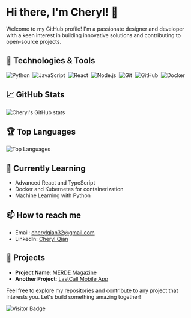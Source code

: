 # Hi there, I'm Cheryl! 👋

Welcome to my GitHub profile! I'm a passionate designer and developer with a keen interest in building innovative solutions and contributing to open-source projects.

## 🔧 Technologies & Tools

![Python](https://img.shields.io/badge/-Python-05122A?style=flat&logo=python)&nbsp;
![JavaScript](https://img.shields.io/badge/-JavaScript-05122A?style=flat&logo=javascript)&nbsp;
![React](https://img.shields.io/badge/-React-05122A?style=flat&logo=react)&nbsp;
![Node.js](https://img.shields.io/badge/-Node.js-05122A?style=flat&logo=node.js)&nbsp;
![Git](https://img.shields.io/badge/-Git-05122A?style=flat&logo=git)&nbsp;
![GitHub](https://img.shields.io/badge/-GitHub-05122A?style=flat&logo=github)&nbsp;
![Docker](https://img.shields.io/badge/-Docker-05122A?style=flat&logo=docker)&nbsp;

## 📈 GitHub Stats

![Cheryl's GitHub stats](https://github-readme-stats.vercel.app/api?username=cheryl-qian&show_icons=true&theme=radical)

## 🏆 Top Languages

![Top Languages](https://github-readme-stats.vercel.app/api/top-langs/?username=cheryl-qian&layout=compact&theme=radical)

## 🌱 Currently Learning

- Advanced React and TypeScript
- Docker and Kubernetes for containerization
- Machine Learning with Python

## 📫 How to reach me

- Email: [cherylqian32@gmail.com](mailto:cherylqian32@gmail.com)
- LinkedIn: [Cheryl Qian](https://www.linkedin.com/in/cheryl-qian)

## 🚀 Projects

- **Project Name**: [MERDE Magazine](merdemagazine.com)
- **Another Project**: [LastCall Mobile App](https://www.figma.com/design/BowYQgOD2MHb1a5MwvYiwR/LastCall?node-id=0-1&t=3xItjWcVnRLVdIJX-1)

Feel free to explore my repositories and contribute to any project that interests you. Let's build something amazing together!

![Visitor Badge](https://visitor-badge.laobi.icu/badge?page_id=cheryl-qian.cheryl-qian)
